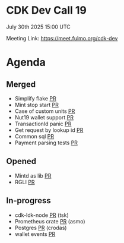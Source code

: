 # CDK Dev Call 19
July 30th 2025 15:00 UTC 

Meeting Link: https://meet.fulmo.org/cdk-dev

# Agenda 

## Merged
- Simplify flake [PR](https://github.com/cashubtc/cdk/pull/907)
- Mint stop start [PR](https://github.com/cashubtc/cdk/pull/903)
- Case of custom units [PR](https://github.com/cashubtc/cdk/pull/909)
- Nut19 wallet support [PR](https://github.com/cashubtc/cdk/pull/912)
- TransactionId panic [PR](https://github.com/cashubtc/cdk/pull/915)
- Get request by lookup id [PR](https://github.com/cashubtc/cdk/pull/917)
- Common sql [PR](https://github.com/cashubtc/cdk/pull/890)
- Payment parsing tests [PR](https://github.com/cashubtc/cdk/pull/920)

## Opened
- Mintd as lib [PR](https://github.com/cashubtc/cdk/pull/914)
- RGLI [PR](https://github.com/cashubtc/cdk/pull/906)

## In-progress
- cdk-ldk-node [PR](https://github.com/cashubtc/cdk/pull/904) (tsk)
- Prometheus crate [PR](https://github.com/cashubtc/cdk/pull/883) (asmo)
- Postgres [PR](https://github.com/cashubtc/cdk/pull/878) (crodas)
- wallet events [PR](https://github.com/cashubtc/cdk/pull/806)
